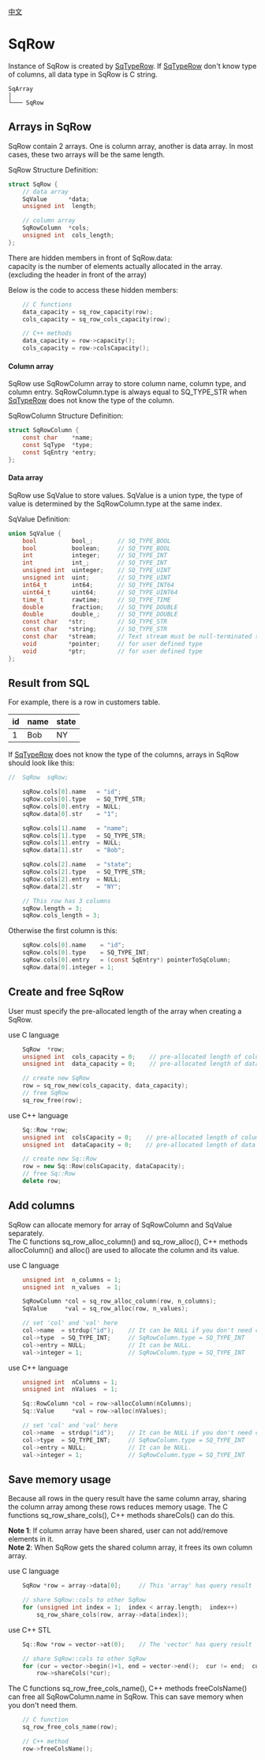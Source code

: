[中文](SqRow.cn.md)

# SqRow

Instance of SqRow is created by [SqTypeRow](SqTypeRow.md). If [SqTypeRow](SqTypeRow.md) don't know type of columns, all data type in SqRow is C string.

	SqArray
	│
	└─── SqRow

## Arrays in SqRow

SqRow contain 2 arrays. One is column array, another is data array.
In most cases, these two arrays will be the same length.  
  
SqRow Structure Definition:

```c
struct SqRow {
	// data array
	SqValue      *data;
	unsigned int  length;

	// column array
	SqRowColumn  *cols;
	unsigned int  cols_length;
};
```

There are hidden members in front of SqRow.data:  
capacity is the number of elements actually allocated in the array. (excluding the header in front of the array)  
  
Below is the code to access these hidden members:

```c++
	// C functions
	data_capacity = sq_row_capacity(row);
	cols_capacity = sq_row_cols_capacity(row);

	// C++ methods
	data_capacity = row->capacity();
	cols_capacity = row->colsCapacity();
```

#### Column array

SqRow use SqRowColumn array to store column name, column type, and column entry.
SqRowColumn.type is always equal to SQ_TYPE_STR when [SqTypeRow](SqTypeRow.md) does not know the type of the column.  
  
SqRowColumn Structure Definition:

```c
struct SqRowColumn {
	const char    *name;
	const SqType  *type;
	const SqEntry *entry;
};
```

#### Data array

SqRow use SqValue to store values. SqValue is a union type, the type of value is determined by the SqRowColumn.type at the same index.  
  
SqValue Definition:

```c
union SqValue {
	bool          bool_;       // SQ_TYPE_BOOL
	bool          boolean;     // SQ_TYPE_BOOL
	int           integer;     // SQ_TYPE_INT
	int           int_;        // SQ_TYPE_INT
	unsigned int  uinteger;    // SQ_TYPE_UINT
	unsigned int  uint;        // SQ_TYPE_UINT
	int64_t       int64;       // SQ_TYPE_INT64
	uint64_t      uint64;      // SQ_TYPE_UINT64
	time_t        rawtime;     // SQ_TYPE_TIME
	double        fraction;    // SQ_TYPE_DOUBLE
	double        double_;     // SQ_TYPE_DOUBLE
	const char   *str;         // SQ_TYPE_STR
	const char   *string;      // SQ_TYPE_STR
	const char   *stream;      // Text stream must be null-terminated string
	void         *pointer;     // for user defined type
	void         *ptr;         // for user defined type
};
```

## Result from SQL

For example, there is a row in customers table.

|  id | name | state |
| --- | ---- | ----- |
|  1  | Bob  |  NY   |

If [SqTypeRow](SqTypeRow.md) does not know the type of the columns, arrays in SqRow should look like this:

```c
//	SqRow  sqRow;

	sqRow.cols[0].name   = "id";
	sqRow.cols[0].type   = SQ_TYPE_STR;
	sqRow.cols[0].entry  = NULL;
	sqRow.data[0].str    = "1";

	sqRow.cols[1].name   = "name";
	sqRow.cols[1].type   = SQ_TYPE_STR;
	sqRow.cols[1].entry  = NULL;
	sqRow.data[1].str    = "Bob";

	sqRow.cols[2].name   = "state";
	sqRow.cols[2].type   = SQ_TYPE_STR;
	sqRow.cols[2].entry  = NULL;
	sqRow.data[2].str    = "NY";

	// This row has 3 columns
	sqRow.length = 3;
	sqRow.cols_length = 3;
```

Otherwise the first column is this:

```c
	sqRow.cols[0].name    = "id";
	sqRow.cols[0].type    = SQ_TYPE_INT;
	sqRow.cols[0].entry   = (const SqEntry*) pointerToSqColumn;
	sqRow.data[0].integer = 1;
```

## Create and free SqRow

User must specify the pre-allocated length of the array when creating a SqRow.  
  
use C language

```c
	SqRow  *row;
	unsigned int  cols_capacity = 0;    // pre-allocated length of column array
	unsigned int  data_capacity = 0;    // pre-allocated length of data array

	// create new SqRow
	row = sq_row_new(cols_capacity, data_capacity);
	// free SqRow
	sq_row_free(row);
```

use C++ language

```c++
	Sq::Row *row;
	unsigned int  colsCapacity = 0;    // pre-allocated length of column array
	unsigned int  dataCapacity = 0;    // pre-allocated length of data array

	// create new Sq::Row
	row = new Sq::Row(colsCapacity, dataCapacity);
	// free Sq::Row
	delete row;
```

## Add columns

SqRow can allocate memory for array of SqRowColumn and SqValue separately.  
The C functions sq_row_alloc_column() and sq_row_alloc(), C++ methods allocColumn() and alloc() are used to allocate the column and its value.  
  
use C language

```c
	unsigned int  n_columns = 1;
	unsigned int  n_values  = 1;

	SqRowColumn *col = sq_row_alloc_column(row, n_columns);
	SqValue     *val = sq_row_alloc(row, n_values);

	// set 'col' and 'val' here
	col->name  = strdup("id");    // It can be NULL if you don't need column name.
	col->type  = SQ_TYPE_INT;     // SqRowColumn.type = SQ_TYPE_INT
	col->entry = NULL;            // It can be NULL.
	val->integer = 1;             // SqRowColumn.type = SQ_TYPE_INT
```

use C++ language

```c++
	unsigned int  nColumns = 1;
	unsigned int  nValues  = 1;

	Sq::RowColumn *col = row->allocColumn(nColumns);
	Sq::Value     *val = row->alloc(nValues);

	// set 'col' and 'val' here
	col->name  = strdup("id");    // It can be NULL if you don't need column name.
	col->type  = SQ_TYPE_INT;     // SqRowColumn.type = SQ_TYPE_INT
	col->entry = NULL;            // It can be NULL.
	val->integer = 1;             // SqRowColumn.type = SQ_TYPE_INT
```

## Save memory usage

Because all rows in the query result have the same column array, sharing the column array among these rows reduces memory usage.
The C functions sq_row_share_cols(), C++ methods shareCols() can do this.  
  
**Note 1**: If column array have been shared, user can not add/remove elements in it.  
**Note 2**: When SqRow gets the shared column array, it frees its own column array.  
  
use C language

```c
	SqRow *row = array->data[0];     // This 'array' has query result

	// share SqRow::cols to other SqRow
	for (unsigned int index = 1;  index < array.length;  index++)
		sq_row_share_cols(row, array->data[index]);
```

use C++ STL

```c++
	Sq::Row *row = vector->at(0);    // The 'vector' has query result

	// share SqRow::cols to other SqRow
	for (cur = vector->begin()+1, end = vector->end();  cur != end;  cur++)
		row->shareCols(*cur);
```

The C functions sq_row_free_cols_name(), C++ methods freeColsName() can free all SqRowColumn.name in SqRow. This can save memory when you don't need them.

```c++
	// C function
	sq_row_free_cols_name(row);

	// C++ method
	row->freeColsName();
```
